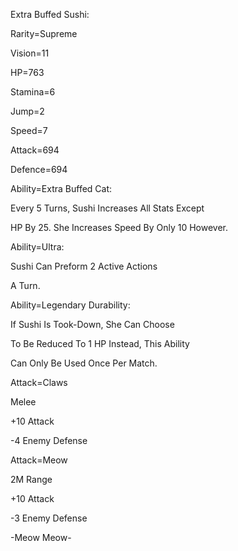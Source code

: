 Extra Buffed Sushi:

Rarity=Supreme

Vision=11

HP=763

Stamina=6

Jump=2

Speed=7

Attack=694

Defence=694

Ability=Extra Buffed Cat:

Every 5 Turns, Sushi Increases All Stats Except

HP By 25. She Increases Speed By Only 10 However.

Ability=Ultra:

Sushi Can Preform 2 Active Actions

A Turn.

Ability=Legendary Durability:

If Sushi Is Took-Down, She Can Choose

To Be Reduced To 1 HP Instead, This Ability

Can Only Be Used Once Per Match.

Attack=Claws

Melee

+10 Attack

-4 Enemy Defense

Attack=Meow

2M Range

+10 Attack

-3 Enemy Defense

-Meow Meow-

